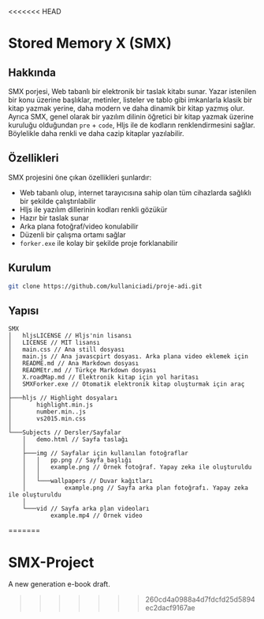 <<<<<<< HEAD
# Stored Memory X (SMX)

## Hakkında

SMX porjesi, Web tabanlı bir elektronik bir taslak kitabı sunar. Yazar istenilen bir konu üzerine başlıklar, metinler, listeler ve tablo gibi imkanlarla klasik bir kitap yazmak yerine, daha modern ve daha dinamik bir kitap yazmış olur. Ayrıca SMX, genel olarak bir yazılım dilinin öğretici bir kitap yazmak üzerine kuruluğu olduğundan `pre` + `code`, Hljs ile de kodların renklendirmesini sağlar. Böylelikle daha renkli ve daha cazip kitaplar yazılabilir.

## Özellikleri

SMX projesini öne çıkan özellikleri şunlardır:

- Web tabanlı olup, internet tarayıcısına sahip olan tüm cihazlarda sağlıklı bir şekilde çalıştırılabilir
- Hljs ile yazılım dillerinin kodları renkli gözükür
- Hazır bir taslak sunar
- Arka plana fotoğraf/video konulabilir
- Düzenli bir çalışma ortamı sağlar
- `forker.exe` ile kolay bir şekilde proje forklanabilir

## Kurulum

```bash
git clone https://github.com/kullaniciadi/proje-adi.git
```

## Yapısı

```stylus
SMX
│   hljsLICENSE // Hljs'nin lisansı
│   LICENSE // MIT lisansı
│   main.css // Ana still dosyası
│   main.js // Ana javascpirt dosyası. Arka plana video eklemek için
│   README.md // Ana Markdown dosyası
│   READMEtr.md // Türkçe Markdown dosyası
│   X.roadMap.md // Elektronik kitap için yol haritası
│   SMXForker.exe // Otomatik elektronik kitap oluşturmak için araç
│
├───hljs // Highlight dosyaları
│       highlight.min.js
│       number.min..js
│       vs2015.min.css
│
└───Subjects // Dersler/Sayfalar
    │   demo.html // Sayfa taslağı
    │
    ├───img // Sayfalar için kullanılan fotoğraflar
    │   │   pp.png // Sayfa başlığı
    │   │   example.png // Örnek fotoğraf. Yapay zeka ile oluşturuldu
    │   │
    │   └───wallpapers // Duvar kağıtları
    │           example.png // Sayfa arka plan fotoğrafı. Yapay zeka ile oluşturuldu
    │
    └───vid // Sayfa arka plan videoları
            example.mp4 // Örnek video
```
=======
# SMX-Project
A new generation e-book draft.
>>>>>>> 260cd4a0988a4d7fdcfd25d5894ec2dacf9167ae
